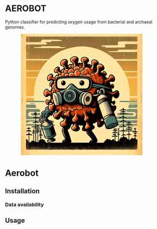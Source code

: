 # AEROBOT
Python classifier for predicting oxygen usage from bacterial and archaeal genomes.

<p align="center">
  <img src="logo.png" alt="AEROBOT" title="AEROBOT" width="400" height="400"/>
</p>

# Aerobot

## Installation


### Data availability

## Usage

